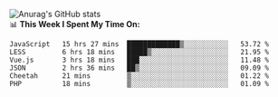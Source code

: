 
![Anurag's GitHub stats](https://github-readme-stats.vercel.app/api?username=supergczh&show_icons=true&theme=radical)
<br />
📊 **This Week I Spent My Time On:**

<!--START_SECTION:waka-->

```text
JavaScript   15 hrs 27 mins  █████████████▒░░░░░░░░░░░   53.72 %
LESS         6 hrs 18 mins   █████▒░░░░░░░░░░░░░░░░░░░   21.95 %
Vue.js       3 hrs 18 mins   ███░░░░░░░░░░░░░░░░░░░░░░   11.48 %
JSON         2 hrs 36 mins   ██▒░░░░░░░░░░░░░░░░░░░░░░   09.09 %
Cheetah      21 mins         ▒░░░░░░░░░░░░░░░░░░░░░░░░   01.22 %
PHP          18 mins         ▒░░░░░░░░░░░░░░░░░░░░░░░░   01.09 %
```

<!--END_SECTION:waka-->
